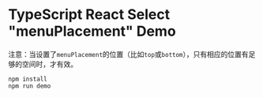 TypeScript React Select "menuPlacement" Demo
============================================

注意：当设置了`menuPlacement`的位置（比如`top`或`bottom`），只有相应的位置有足够的空间时，才有效。

```
npm install
npm run demo
```
